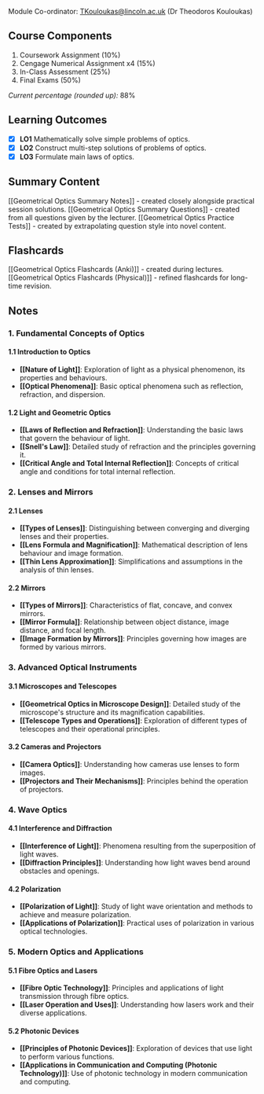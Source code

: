 Module Co-ordinator: TKouloukas@lincoln.ac.uk (Dr Theodoros Kouloukas)

## Course Components

1. Coursework Assignment (10%)
2. Cengage Numerical Assignment x4 (15%)
3. In-Class Assessment (25%)
4. Final Exams (50%)

*Current percentage (rounded up):* 88%

## Learning Outcomes

- [x] **LO1** Mathematically solve simple problems of optics.
- [x] **LO2** Construct multi-step solutions of problems of optics.
- [x] **LO3** Formulate main laws of optics.

## Summary Content

[[Geometrical Optics Summary Notes]] - created closely alongside practical session solutions.
[[Geometrical Optics Summary Questions]] - created from all questions given by the lecturer.
[[Geometrical Optics Practice Tests]] - created by extrapolating question style into novel content.

## Flashcards

[[Geometrical Optics Flashcards (Anki)]] - created during lectures.
[[Geometrical Optics Flashcards (Physical)]] - refined flashcards for long-time revision.

## Notes

### 1. Fundamental Concepts of Optics

#### 1.1 Introduction to Optics

- **[[Nature of Light]]**: Exploration of light as a physical phenomenon, its properties and behaviours.
- **[[Optical Phenomena]]**: Basic optical phenomena such as reflection, refraction, and dispersion.

#### 1.2 Light and Geometric Optics

- **[[Laws of Reflection and Refraction]]**: Understanding the basic laws that govern the behaviour of light.
- **[[Snell's Law]]**: Detailed study of refraction and the principles governing it.
- **[[Critical Angle and Total Internal Reflection]]**: Concepts of critical angle and conditions for total internal reflection.

### 2. Lenses and Mirrors

#### 2.1 Lenses

- **[[Types of Lenses]]**: Distinguishing between converging and diverging lenses and their properties.
- **[[Lens Formula and Magnification]]**: Mathematical description of lens behaviour and image formation.
- **[[Thin Lens Approximation]]**: Simplifications and assumptions in the analysis of thin lenses.

#### 2.2 Mirrors

- **[[Types of Mirrors]]**: Characteristics of flat, concave, and convex mirrors.
- **[[Mirror Formula]]**: Relationship between object distance, image distance, and focal length.
- **[[Image Formation by Mirrors]]**: Principles governing how images are formed by various mirrors.

### 3. Advanced Optical Instruments

#### 3.1 Microscopes and Telescopes

- **[[Geometrical Optics in Microscope Design]]**: Detailed study of the microscope's structure and its magnification capabilities.
- **[[Telescope Types and Operations]]**: Exploration of different types of telescopes and their operational principles.

#### 3.2 Cameras and Projectors

- **[[Camera Optics]]**: Understanding how cameras use lenses to form images.
- **[[Projectors and Their Mechanisms]]**: Principles behind the operation of projectors.

### 4. Wave Optics

#### 4.1 Interference and Diffraction

- **[[Interference of Light]]**: Phenomena resulting from the superposition of light waves.
- **[[Diffraction Principles]]**: Understanding how light waves bend around obstacles and openings.

#### 4.2 Polarization

- **[[Polarization of Light]]**: Study of light wave orientation and methods to achieve and measure polarization.
- **[[Applications of Polarization]]**: Practical uses of polarization in various optical technologies.

### 5. Modern Optics and Applications

#### 5.1 Fibre Optics and Lasers

- **[[Fibre Optic Technology]]**: Principles and applications of light transmission through fibre optics.
- **[[Laser Operation and Uses]]**: Understanding how lasers work and their diverse applications.

#### 5.2 Photonic Devices

- **[[Principles of Photonic Devices]]**: Exploration of devices that use light to perform various functions.
- **[[Applications in Communication and Computing (Photonic Technology)]]**: Use of photonic technology in modern communication and computing.